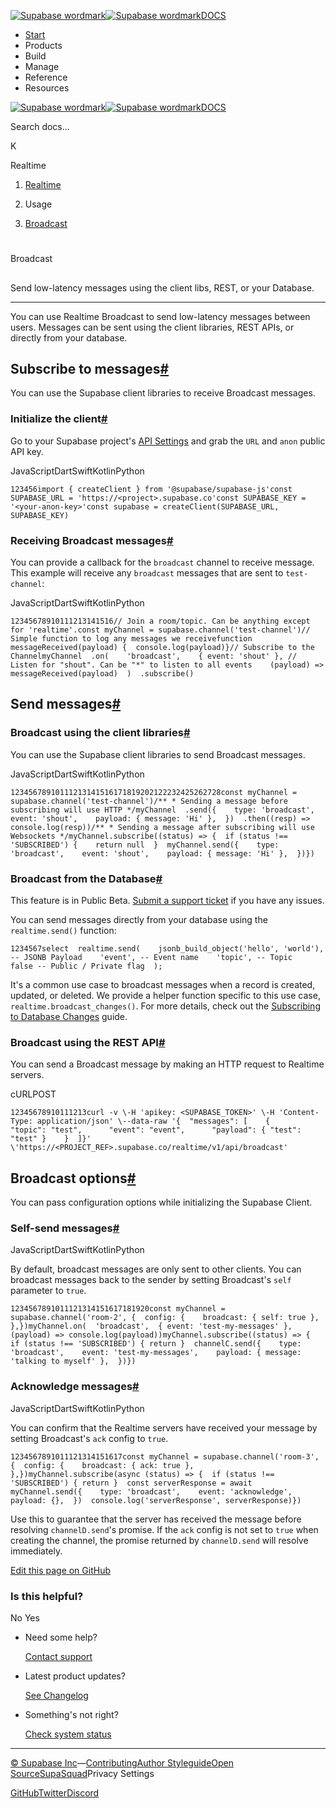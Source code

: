 [![Supabase wordmark](https://supabase.com/docs/_next/image?url=%2Fdocs%2Fsupabase-dark.svg&w=256&q=75&dpl=dpl_5BYG5BkQhU19GEfZfhcgAbeGcRQo)![Supabase wordmark](https://supabase.com/docs/_next/image?url=%2Fdocs%2Fsupabase-light.svg&w=256&q=75&dpl=dpl_5BYG5BkQhU19GEfZfhcgAbeGcRQo)DOCS](https://supabase.com/docs)

-   [Start](https://supabase.com/docs/guides/getting-started)
-   Products
-   Build
-   Manage
-   Reference
-   Resources

[![Supabase wordmark](https://supabase.com/docs/_next/image?url=%2Fdocs%2Fsupabase-dark.svg&w=256&q=75&dpl=dpl_5BYG5BkQhU19GEfZfhcgAbeGcRQo)![Supabase wordmark](https://supabase.com/docs/_next/image?url=%2Fdocs%2Fsupabase-light.svg&w=256&q=75&dpl=dpl_5BYG5BkQhU19GEfZfhcgAbeGcRQo)DOCS](https://supabase.com/docs)

Search docs...

K

Realtime

1.  [Realtime](https://supabase.com/docs/guides/realtime)

3.  Usage

5.  [Broadcast](https://supabase.com/docs/guides/realtime/broadcast)

# 

Broadcast

## 

Send low-latency messages using the client libs, REST, or your Database.

* * *

You can use Realtime Broadcast to send low-latency messages between users. Messages can be sent using the client libraries, REST APIs, or directly from your database.

## Subscribe to messages[#](#subscribe-to-messages)

You can use the Supabase client libraries to receive Broadcast messages.

### Initialize the client[#](#initialize-the-client)

Go to your Supabase project's [API Settings](https://supabase.com/dashboard/project/_/settings/api) and grab the `URL` and `anon` public API key.

JavaScriptDartSwiftKotlinPython

```
123456import { createClient } from '@supabase/supabase-js'const SUPABASE_URL = 'https://<project>.supabase.co'const SUPABASE_KEY = '<your-anon-key>'const supabase = createClient(SUPABASE_URL, SUPABASE_KEY)
```

### Receiving Broadcast messages[#](#receiving-broadcast-messages)

You can provide a callback for the `broadcast` channel to receive message. This example will receive any `broadcast` messages that are sent to `test-channel`:

JavaScriptDartSwiftKotlinPython

```
12345678910111213141516// Join a room/topic. Can be anything except for 'realtime'.const myChannel = supabase.channel('test-channel')// Simple function to log any messages we receivefunction messageReceived(payload) {  console.log(payload)}// Subscribe to the ChannelmyChannel  .on(    'broadcast',    { event: 'shout' }, // Listen for "shout". Can be "*" to listen to all events    (payload) => messageReceived(payload)  )  .subscribe()
```

## Send messages[#](#send-messages)

### Broadcast using the client libraries[#](#broadcast-using-the-client-libraries)

You can use the Supabase client libraries to send Broadcast messages.

JavaScriptDartSwiftKotlinPython

```
12345678910111213141516171819202122232425262728const myChannel = supabase.channel('test-channel')/** * Sending a message before subscribing will use HTTP */myChannel  .send({    type: 'broadcast',    event: 'shout',    payload: { message: 'Hi' },  })  .then((resp) => console.log(resp))/** * Sending a message after subscribing will use Websockets */myChannel.subscribe((status) => {  if (status !== 'SUBSCRIBED') {    return null  }  myChannel.send({    type: 'broadcast',    event: 'shout',    payload: { message: 'Hi' },  })})
```

### Broadcast from the Database[#](#broadcast-from-the-database)

This feature is in Public Beta. [Submit a support ticket](https://supabase.help) if you have any issues.

You can send messages directly from your database using the `realtime.send()` function:

```
1234567select  realtime.send(    jsonb_build_object('hello', 'world'), -- JSONB Payload    'event', -- Event name    'topic', -- Topic    false -- Public / Private flag  );
```

It's a common use case to broadcast messages when a record is created, updated, or deleted. We provide a helper function specific to this use case, `realtime.broadcast_changes()`. For more details, check out the [Subscribing to Database Changes](https://supabase.com/docs/guides/realtime/subscribing-to-database-changes) guide.

### Broadcast using the REST API[#](#broadcast-using-the-rest-api)

You can send a Broadcast message by making an HTTP request to Realtime servers.

cURLPOST

```
12345678910111213curl -v \-H 'apikey: <SUPABASE_TOKEN>' \-H 'Content-Type: application/json' \--data-raw '{  "messages": [    {      "topic": "test",      "event": "event",      "payload": { "test": "test" }    }  ]}' \'https://<PROJECT_REF>.supabase.co/realtime/v1/api/broadcast'
```

## Broadcast options[#](#broadcast-options)

You can pass configuration options while initializing the Supabase Client.

### Self-send messages[#](#self-send-messages)

JavaScriptDartSwiftKotlinPython

By default, broadcast messages are only sent to other clients. You can broadcast messages back to the sender by setting Broadcast's `self` parameter to `true`.

```
1234567891011121314151617181920const myChannel = supabase.channel('room-2', {  config: {    broadcast: { self: true },  },})myChannel.on(  'broadcast',  { event: 'test-my-messages' },  (payload) => console.log(payload))myChannel.subscribe((status) => {  if (status !== 'SUBSCRIBED') { return }  channelC.send({    type: 'broadcast',    event: 'test-my-messages',    payload: { message: 'talking to myself' },  })})
```

### Acknowledge messages[#](#acknowledge-messages)

JavaScriptDartSwiftKotlinPython

You can confirm that the Realtime servers have received your message by setting Broadcast's `ack` config to `true`.

```
1234567891011121314151617const myChannel = supabase.channel('room-3', {  config: {    broadcast: { ack: true },  },})myChannel.subscribe(async (status) => {  if (status !== 'SUBSCRIBED') { return }  const serverResponse = await myChannel.send({    type: 'broadcast',    event: 'acknowledge',    payload: {},  })  console.log('serverResponse', serverResponse)})
```

Use this to guarantee that the server has received the message before resolving `channelD.send`'s promise. If the `ack` config is not set to `true` when creating the channel, the promise returned by `channelD.send` will resolve immediately.

[Edit this page on GitHub](https://github.com/supabase/supabase/blob/master/apps/docs/content/guides/realtime/broadcast.mdx)

### Is this helpful?

No Yes

-   Need some help?
    
    [Contact support](https://supabase.com/support)
-   Latest product updates?
    
    [See Changelog](https://supabase.com/changelog)
-   Something's not right?
    
    [Check system status](https://status.supabase.com/)

* * *

[© Supabase Inc](https://supabase.com/)—[Contributing](https://github.com/supabase/supabase/blob/master/apps/docs/DEVELOPERS.md)[Author Styleguide](https://github.com/supabase/supabase/blob/master/apps/docs/CONTRIBUTING.md)[Open Source](https://supabase.com/open-source)[SupaSquad](https://supabase.com/supasquad)Privacy Settings

[GitHub](https://github.com/supabase/supabase)[Twitter](https://twitter.com/supabase)[Discord](https://discord.supabase.com/)